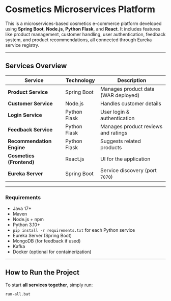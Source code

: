 # Cosmetics Microservices Platform

This is a microservices-based cosmetics e-commerce platform developed using **Spring Boot**, **Node.js**, **Python Flask**, and **React**. It includes features like product management, customer handling, user authentication, feedback system, and product recommendations, all connected through Eureka service registry.

---

## Services Overview

| Service                  | Technology     | Description                                       |
|--------------------------|----------------|---------------------------------------------------|
| **Product Service**      | Spring Boot    | Manages product data (WAR deployed)              |
| **Customer Service**     | Node.js        | Handles customer details                         |
| **Login Service**        | Python Flask   | User login & authentication                      |
| **Feedback Service**     | Python Flask   | Manages product reviews and ratings              |
| **Recommendation Engine**| Python Flask   | Suggests related products                        |
| **Cosmetics (Frontend)**             | React.js       | UI for the application                           |
| **Eureka Server**        | Spring Boot    | Service discovery (port `7070`)                  |

---


###  Requirements

- Java 17+
- Maven
- Node.js + npm
- Python 3.10+
- `pip install -r requirements.txt` for each Python service
- Eureka Server (Spring Boot)
- MongoDB (for feedback if used)
- Kafka 
- Docker (optional for containerization)

---

## How to Run the Project

To start **all services together**, simply run:

```bash
run-all.bat
